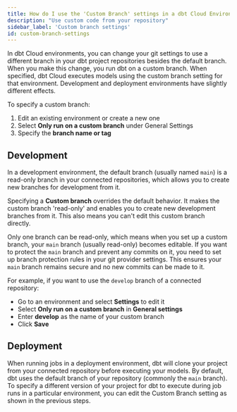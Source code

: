 ```yaml
---
title: How do I use the 'Custom Branch' settings in a dbt Cloud Environment?
description: "Use custom code from your repository"
sidebar_label: 'Custom branch settings'
id: custom-branch-settings
---
```


In dbt Cloud environments, you can change your git settings to use a different branch in your dbt project repositories besides the default branch. When you make this change, you run dbt on a custom branch. When specified, dbt Cloud executes models using the custom branch setting for that environment. Development and deployment environments have slightly different effects.

To specify a custom branch:
1. Edit an existing environment or create a new one
2. Select **Only run on a custom branch** under General Settings
3. Specify the **branch name or tag**


## Development

In a development environment, the default branch (usually named `main`) is a read-only branch in your connected repositories, which allows you to create new branches for development from it.  

Specifying a **Custom branch** overrides the default behavior. It makes the custom branch 'read-only' and enables you to create new development branches from it. This also means you can't edit this custom branch directly.

Only one branch can be read-only, which means when you set up a custom branch, your `main` branch (usually read-only) becomes editable. If you want to protect the `main` branch and prevent any commits on it, you need to set up branch protection rules in your git provider settings. This ensures your `main` branch remains secure and no new commits can be made to it.

For example, if you want to use the `develop` branch of a connected repository:

- Go to an environment and select **Settings** to edit it
- Select  **Only run on a custom branch** in **General settings**
- Enter **develop** as the name of your custom branch
- Click **Save**

<Lightbox src="/img/docs/dbt-cloud/cloud-configuring-dbt-cloud/dev-environment-custom-branch.png" width="70%" title="Configuring a custom base repository branch"/>

## Deployment

When running jobs in a deployment environment, dbt will clone your project from your connected repository before executing your models. By default, dbt uses the default branch of your repository (commonly the `main` branch). To specify a different version of your project for dbt to execute during job runs in a particular environment, you can edit the Custom Branch setting as shown in the previous steps. 
